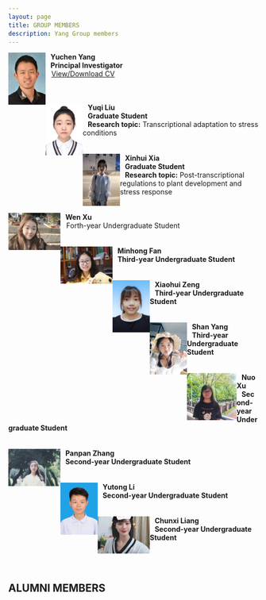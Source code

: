 ```yaml
---
layout: page
title: GROUP MEMBERS
description: Yang Group members
---
```


<img align="left" src="../assets/Yuchen.jpg" height="105" width="75" title="Yuchen Yang" alt="Yuchen Yang"/>
    <b>&nbsp;&nbsp;&nbsp;Yuchen Yang</b> <br/>
    <b>&nbsp;&nbsp;&nbsp;Principal Investigator</b> <br/>
    &nbsp;&nbsp;&nbsp;<a href="../assets/Curriculum Vitae_Yuchen_Yang.pdf" title="Download CV as PDF">View/Download CV</a> <br/>
<br/>
<br/>
<br/>


<img align="left" src="../assets/Yuqi.jpeg" height="105" width="75" title="Yuqi Liu" alt="Yuqi Liu"/> 
    <b>&nbsp;&nbsp;&nbsp;Yuqi Liu</b> <br/>
    <b>&nbsp;&nbsp;&nbsp;Graduate Student</b> <br/>
    <b>&nbsp;&nbsp;&nbsp;Research topic:</b> Transcriptional adaptation to stress conditions <br/> 

<br/>
<br/>

<img align="left" src="../assets/Xinhui_new.jpeg" height="105" width="75" title="Xinhui Xia" alt="Xinhui Xia"/>
     <b>&nbsp;&nbsp;&nbsp;Xinhui Xia</b> <br/>
     <b>&nbsp;&nbsp;&nbsp;Graduate Student</b> <br/>
     <b>&nbsp;&nbsp;&nbsp;Research topic:</b> Post-transcriptional regulations to plant development and stress response <br/> 

<br/>
<br/>

<img align="left" src="../assets/Wenxu.jpeg" height="75" width="105" title="Wenxu Ren" alt="Wenxu Ren"/>
     <b>&nbsp;&nbsp;&nbsp;Wen Xu</b> <br/>
     &nbsp;&nbsp;&nbsp;Forth-year Undergraduate Student <br/>

<br/>
<br/>
	    
<img align="left" src="../assets/Minhong.jpeg" height="75" width="105" title="Minhong Fan" alt="Minhong Fan"/>
     <b>&nbsp;&nbsp;&nbsp;Minhong Fan</b> <br/>
     <b>&nbsp;&nbsp;&nbsp;Third-year Undergraduate Student</b> <br/>

<br/>
<br/>

<img align="left" src="../assets/Xiaohui.jpeg" height="105" width="75" title="Xiaohui Zeng" alt="Xiaohui Zeng"/>
      <b>&nbsp;&nbsp;&nbsp;Xiaohui Zeng</b> <br/>
      <b>&nbsp;&nbsp;&nbsp;Third-year Undergraduate Student</b> <br/>

<br/>
<br/>

<img align="left" src="../assets/Shan.jpeg" height="105" width="75" title="Shan Yang" alt="Shan Yang"/>
       <b>&nbsp;&nbsp;&nbsp;Shan Yang</b> <br/>
       <b>&nbsp;&nbsp;&nbsp;Third-year Undergraduate Student</b> <br/>

<br/>
<br/>

<img align="left" src="../assets/Nuo.jpeg" height="95" width="100" title="Nuo Xu" alt="Nuo Xu"/>
       <b>&nbsp;&nbsp;&nbsp;Nuo Xu</b> <br/>
       <b>&nbsp;&nbsp;&nbsp;Second-year Undergraduate Student</b> <br/>

<br/>
<br/>

<img align="left" src="../assets/Panpan.jpeg" height="75" width="105" title="Panpan Zhang" alt="Panpan Zhang"/>
       <b>&nbsp;&nbsp;&nbsp;Panpan Zhang</b> <br/>
       <b>&nbsp;&nbsp;&nbsp;Second-year Undergraduate Student</b> <br/>

<br/>
<br/>

<img align="left" src="../assets/Yutong.jpeg" height="105" width="75" title="Yutong Li" alt="Yutong Li"/>
       <b>&nbsp;&nbsp;&nbsp;Yutong Li</b> <br/>
       <b>&nbsp;&nbsp;&nbsp;Second-year Undergraduate Student</b> <br/>

<br/>
<br/>

<img align="left" src="../assets/Chunqian.jpeg" height="75" width="105" title="Chunxi Liang" alt="Chunxi Liang"/>
       <b>&nbsp;&nbsp;&nbsp;Chunxi Liang</b> <br/>
       <b>&nbsp;&nbsp;&nbsp;Second-year Undergraduate Student</b> <br/>

<br/>
<br/>
<br/>


## ALUMNI MEMBERS
